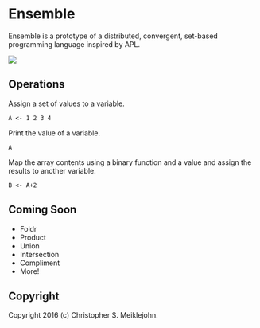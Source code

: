# Ensemble

Ensemble is a prototype of a distributed, convergent, set-based
programming language inspired by APL.

<img src="https://travis-ci.org/cmeiklejohn/ensemble.svg" />

## Operations

Assign a set of values to a variable.

```
A <- 1 2 3 4
```

Print the value of a variable.

```
A
```

Map the array contents using a binary function and a value and assign
the results to another variable.

```
B <- A+2
```

## Coming Soon

* Foldr
* Product
* Union
* Intersection
* Compliment
* More!

## Copyright

Copyright 2016 (c) Christopher S. Meiklejohn.
